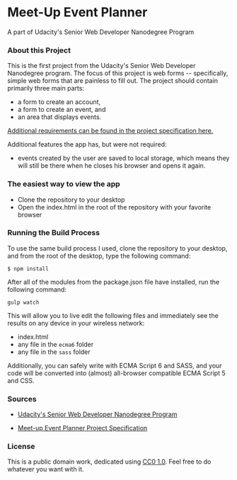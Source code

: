 # Meet-Up Event Planner
A part of Udacity's Senior Web Developer Nanodegree Program




### About this Project

This is the first project from the Udacity's Senior Web Developer Nanodegree program.  The focus of this project is web forms -- specifically, simple web forms that are painless to fill out. The project should contain primarily three main parts:

* a form to create an account,
* a form to create an event, and
* an area that displays events.

[Additional requirements can be found in the project specification here.](requirements.pdf)



Additional features the app has, but were not required:

* events created by the user are saved to local storage, which means they will still be there when he closes his browser and opens it again.




### The easiest way to view the app

* Clone the repository to your desktop
* Open the index.html in the root of the repository with your favorite browser



### Running the Build Process

To use the same build process I used, clone the repository to your desktop, and from the root of the desktop, type the following command:

```
$ npm install 
```

After all of the modules from the package.json file have installed, run the following command: 

```
gulp watch
```
This will allow you to live edit the following files and immediately see the results on any device in your wireless network:

* index.html
* any file in the `ecma6` folder
* any file in the `sass` folder

Additionally, you can safely write with ECMA Script 6 and SASS, and your code will be converted into (almost) all-browser compatible ECMA Script 5 and CSS.










### Sources

* [Udacity's Senior Web Developer Nanodegree Program](https://www.udacity.com/course/senior-web-developer-nanodegree-by-google--nd802)

* [Meet-up Event Planner Project Specification](requirements.pdf)


### License

This is a public domain work, dedicated using
[CC0 1.0](https://creativecommons.org/publicdomain/zero/1.0/). Feel free to do
whatever you want with it.


